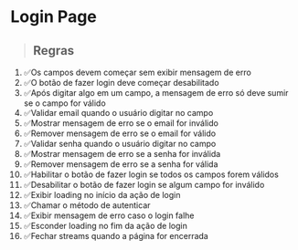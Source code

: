 # Login Page

> ## Regras
1. ✅Os campos devem começar sem exibir mensagem de erro
2. ✅O botão de fazer login deve começar desabilitado
3. ✅Após digitar algo em um campo, a mensagem de erro só deve sumir se o campo for válido
4. ✅Validar email quando o usuário digitar no campo
5. ✅Mostrar mensagem de erro se o email for inválido
6. ✅Remover mensagem de erro se o email for válido
7. ✅Validar senha quando o usuário digitar no campo
8. ✅Mostrar mensagem de erro se a senha for inválida
9. ✅Remover mensagem de erro se a senha for válida
10. ✅Habilitar o botão de fazer login se todos os campos forem válidos
11. ✅Desabilitar o botão de fazer login se algum campo for inválido
12. ✅Exibir loading no início da ação de login
13. ✅Chamar o método de autenticar
14. ✅Exibir mensagem de erro caso o login falhe
15. ✅Esconder loading no fim da ação de login
16. ✅Fechar streams quando a página for encerrada